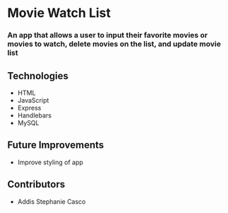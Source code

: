 # Movie Watch List
### An app that allows a user to input their favorite movies or movies to watch, delete movies on the list, and update movie list

## Technologies 
* HTML
* JavaScript
* Express
* Handlebars
* MySQL

## Future Improvements
* Improve styling of app

## Contributors
* Addis Stephanie Casco

